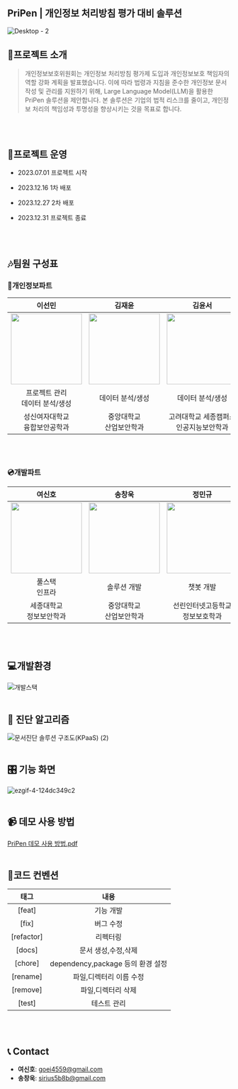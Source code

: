 ## PriPen | 개인정보 처리방침 평가 대비 솔루션

![Desktop - 2](https://github.com/user-attachments/assets/9ab1f707-bc8f-4c34-bddc-b9a7c2bb4e50)
<br/>

## :mag_right:프로젝트 소개
> 개인정보보호위원회는 개인정보 처리방침 평가제 도입과 개인정보보호 책임자의 역할 강화 계획을 발표했습니다. 
이에 따라 법령과 지침을 준수한 개인정보 문서 작성 및 관리를 지원하기 위해, Large Language Model(LLM)을 활용한 PriPen 솔루션을 제안합니다. 
본 솔루션은 기업의 법적 리스크를 줄이고, 개인정보 처리의 책임성과 투명성을 향상시키는 것을 목표로 합니다.
<br/>
<br/>

## :calendar:프로젝트 운영

- 2023.07.01 프로젝트 시작

- 2023.12.16 1차 배포

- 2023.12.27 2차 배포

- 2023.12.31 프로젝트 종료

<br/>
<br/>

## :notes:팀원 구성표 

### :bookmark_tabs:개인정보파트
|이선민|김재윤|김윤서|
|:---:|:---:|:---:|
|<img src="https://github.com/user-attachments/assets/3c3257f2-166b-4086-9770-5cd71598dcdd" width="160">|<img src="https://github.com/user-attachments/assets/81fd0113-a629-403a-9647-882bfe9616b8" width="160">|<img src="https://github.com/user-attachments/assets/4a926fd3-52e1-4b77-9421-65630367be98" width="160">|
|프로젝트 관리<br/>데이터 분석/생성|데이터 분석/생성|데이터 분석/생성|
|성신여자대학교<br/>융합보안공학과|중앙대학교<br/>산업보안학과|고려대학교 세종캠퍼스<br/>인공지능보안학과|
<br/>
<br/>

### :cd:개발파트
|여신호|송창욱|정민규|
|:---:|:---:|:---:|
|<img src="https://github.com/user-attachments/assets/3d555e88-0017-461c-b4a9-3aa8fcb6c7e1" width="160">|<img src="https://github.com/user-attachments/assets/76e517ea-46c2-44a1-8d7c-da166cebb98f" width="160">|<img src="https://github.com/user-attachments/assets/e9ee08d3-08e1-4b45-a3e2-21d98b9c3e6d" width="160">|
|풀스택<br/>인프라|솔루션 개발|챗봇 개발|
|세종대학교<br/>정보보안학과|중앙대학교<br/>산업보안학과|선린인터넷고등학교<br/>정보보호학과|
<br/>
<br/>

## :computer:개발환경
![개발스택](https://github.com/user-attachments/assets/a45ec3f7-98ea-43cf-9fdc-06b4dab2bfb2)
<br/>
<br/>

## :mag_right: 진단 알고리즘
![문서진단 솔루션 구조도(KPaaS) (2)](https://github.com/user-attachments/assets/3b516528-1787-4138-95d1-2f9404add3e0)
<br/>
<br/>

## :control_knobs: 기능 화면
![ezgif-4-124dc349c2](https://github.com/user-attachments/assets/6e5f5626-b7e2-4737-80f0-4521a22fb889)
<br/>
<br/>

## :video_camera: 데모 사용 방법
[PriPen 데모 사용 방법.pdf](https://github.com/Gaebugger/GaebuggerPR/files/13365907/Pripen.pdf)
<br/>
<br/>

## :mega:코드 컨벤션
|태그|내용|
|:---:|:---:|
|[feat]|기능 개발|
|[fix]|버그 수정|
|[refactor]|리펙터링|
|[docs]|문서 생성,수정,삭제 |
|[chore]|dependency,package 등의 환경 설정|
|[rename]|파일,디렉터리 이름 수정|
|[remove]|파일,디렉터리 삭제|
|[test]|테스트 관리|
<br/>
<br/>

## :telephone_receiver: Contact
- **여신호**: [goei4559@gmail.com](mailto:goei4559@gmail.com)
- **송창욱**: [sirius5b8b@gmail.com](mailto:sirius5b8b@gmail.com)


